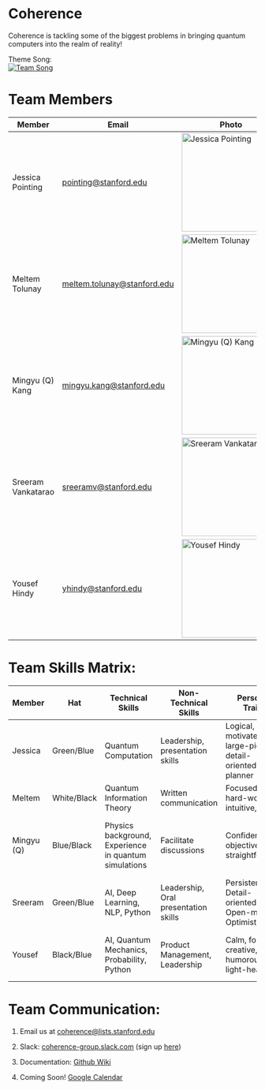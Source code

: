 # Coherence

Coherence is tackling some of the biggest problems in bringing quantum computers into the realm of reality!

Theme Song:  
[![Team Song](http://img.youtube.com/vi/o_Ay_iDRAbc/0.jpg)](http://www.youtube.com/watch?v=o_Ay_iDRAbc "Hans Zimmer - Mountains (Interstellar Soundtrack)")

# Team Members
Member | Email | Photo
--- | --- | ---
Jessica Pointing | pointing@stanford.edu | <img src="https://i.imgur.com/zjr35qy.jpg" alt="Jessica Pointing" width="200">
Meltem Tolunay | meltem.tolunay@stanford.edu | <img src="https://i.imgur.com/2jg0GrY.jpg" alt="Meltem Tolunay" width="200">
Mingyu (Q) Kang | mingyu.kang@stanford.edu | <img src="https://i.imgur.com/oKfnrXc.jpg" alt="Mingyu (Q) Kang" width="200">
Sreeram Vankatarao  | sreeramv@stanford.edu | <img src="https://i.imgur.com/hh5F7af.jpg" alt="Sreeram Vankatarao" width="200">
Yousef Hindy | yhindy@stanford.edu | <img src="https://i.imgur.com/c1n3cae.jpg" alt="Yousef Hindy" width="200">

# Team Skills Matrix:

Member | Hat | Technical Skills | Non-Technical Skills | Personal Traits | Desired Growth | Weaknesses
--- | --- | --- | --- | --- | --- | ---
Jessica | Green/Blue | Quantum Computation | Leadership, presentation skills | Logical, motivated, large-picture, detail-oriented, planner | UI/UX design, security | saying no, lack of Pareto-Principle
Meltem | White/Black | Quantum Information Theory | Written communication | Focused, hard-working, intuitive, warm | Hands-on experience with near-term QC | Occasional self-doubt 
Mingyu (Q) | Blue/Black | Physics background, Experience in quantum simulations | Facilitate discussions | Confident, objective, straightforward | Build more quantum computing experience, write codes more efficiently | Meticulousness
Sreeram | Green/Blue | AI, Deep Learning, NLP, Python | Leadership, Oral presentation skills | Persistent, Detail-oriented, Open-minded, Optimistic | Understanding and experience in quantum computing and programming | Indecisive, not looking at big picture
Yousef | Black/Blue | AI, Quantum Mechanics, Probability, Python | Product Management, Leadership | Calm, focused, creative, humorous, light-hearted  | Communication, Leadership, Software Engineering Best Principles | Easiliy distracted by new ideas

# Team Communication:
1. Email us at [coherence@lists.stanford.edu](mailto:coherence@lists.stanford.edu)

2. Slack: [coherence-group.slack.com](https://coherence-group.slack.com) (sign up [here](https://coherence-group.slack.com/signup))

3. Documentation: [Github Wiki](https://github.com/cs210/coherence/wiki)

4. Coming Soon! [Google Calendar](https://calendar.google.com/calendar/embed?src=stanford.edu_rsg43to2epthvtkim72t0des9o%40group.calendar.google.com&ctz=America%2FLos_Angeles)
